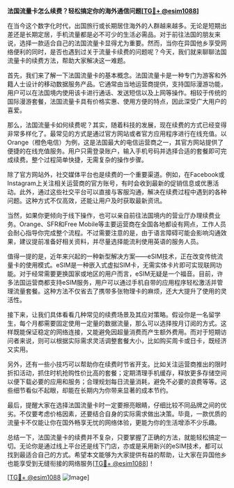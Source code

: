 **法国流量卡怎么续费？轻松搞定你的海外通信问题[[TG💪+ @esim1088](https://t.me/s/esim1088)]**

在当今这个数字化时代，出国旅行或长期居住海外的人群越来越多。无论是短期出差还是长期定居，手机流量都是必不可少的生活必需品。对于前往法国的朋友来说，选择一款适合自己的法国流量卡显得尤为重要。然而，当你在异国他乡享受网络便利的同时，是否也遇到过关于流量卡续费的问题呢？今天，我们就来聊聊法国流量卡的续费方法，帮助大家解决这一难题。

首先，我们来了解一下法国流量卡的基本概念。法国流量卡是一种专门为游客和外籍人士设计的移动数据服务产品。它通常由当地运营商提供，支持国际漫游功能，用户可以在法国境内使用该卡进行通话、发送短信以及上网等操作。相较于传统的国际漫游套餐，法国流量卡具有价格实惠、使用方便的特点，因此深受广大用户的喜爱。

那么，法国流量卡如何续费呢？其实，随着科技的发展，现在续费的方式已经变得非常多样化了。最常见的方式是通过官方网站或者官方应用程序进行在线充值。以Orange（橙色电信）为例，这是法国最大的电信运营商之一，其官方网站提供了便捷的在线充值服务。用户只需登录账户，输入手机号码并选择合适的套餐即可完成续费。整个过程简单快捷，无需复杂的操作步骤。

除了官方网站外，社交媒体平台也是续费的一个重要渠道。例如，在Facebook或Instagram上关注相关运营商的官方账号，有时会收到最新的促销信息或优惠活动。此外，通过这些社交平台可以直接与客服沟通，解决在续费过程中遇到的各种问题。这种方式不仅高效，还能让用户及时获取最新资讯。

当然，如果你更倾向于线下操作，也可以亲自前往法国境内的营业厅办理续费业务。Orange、SFR和Free Mobile等主要运营商在全国各地都设有网点，工作人员会耐心指导你完成整个流程。不过需要注意的是，由于语言障碍可能会影响沟通效果，建议提前准备好相关资料，并尽量选择能流利使用英语的服务人员。

值得一提的是，近年来兴起的一种新型解决方案——eSIM技术，正在改变传统流量卡的使用模式。eSIM是一种嵌入式虚拟SIM卡，无需实体卡片即可实现联网功能。对于经常需要更换国家或地区的用户而言，eSIM无疑是一个福音。目前，许多法国运营商都支持eSIM服务，用户可以通过手机自带的应用程序轻松激活并管理流量套餐。这种方法不仅省去了携带多张物理卡的麻烦，还大大提升了使用的灵活性。

接下来，让我们具体看看几种常见的续费场景及其应对策略。假设你是一名留学生，每个月都需要固定使用一定量的数据流量，那么可以选择按月订阅的方式。这样既能保证稳定的网络连接，又能避免因超量消费而产生额外费用。而对于短期访问者来说，则可以根据实际需求灵活调整套餐大小，比如购买周卡或日卡，既经济又实用。

另外，还有一些小技巧可以帮助你在续费时节省开支。比如关注运营商推出的限时折扣活动，抓住时机抢购性价比高的套餐；定期清理手机缓存，释放更多存储空间以便下载必要的应用和服务；合理规划每日流量消耗，避免不必要的浪费等等。这些细节看似不起眼，却能在长期内为你带来显著的成本节约。

最后，提醒大家在选择法国流量卡时一定要擦亮眼睛，仔细比较不同品牌之间的优劣。不仅要考虑价格因素，还要结合自身的实际需求做出决策。毕竟，一款优质的流量卡不仅能让你在国外畅享无忧的网络体验，更能为你的生活增添不少乐趣。

总结一下，法国流量卡的续费并不复杂，只要掌握了正确的方法，就能轻松搞定一切。无论你是通过线上平台还是线下门店，亦或是采用新兴的eSIM技术，都可以找到最适合自己的方式。希望本文能够为大家提供有益的帮助，让大家在异国他乡也能享受到无缝衔接的网络服务[[TG💪+ @esim1088](https://t.me/s/esim1088)]！

[[TG💪+ @esim1088](https://t.me/s/esim1088) ![Image](https://i.postimg.cc/4NQfJmqS/Snipaste-2025-05-13-00-14-12.png)]